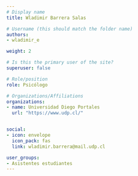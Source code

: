 ```yaml
---
# Display name
title: Wladimir Barrera Salas

# Username (this should match the folder name)
authors:
- wladimir_e

weight: 2 

# Is this the primary user of the site?
superuser: false

# Role/position
role: Psicólogo

# Organizations/Affiliations
organizations:
- name: Universidad Diego Portales
  url: "https://www.udp.cl/"


social:
- icon: envelope
  icon_pack: fas
  link: wladimir.barrera@mail.udp.cl

user_groups:
- Asistentes estudiantes 
---
```



